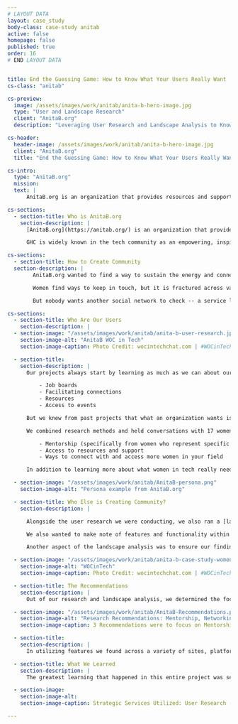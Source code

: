 ```yaml
---
# LAYOUT DATA
layout: case_study
body-class: case-study anitab
active: false
homepage: false
published: true
order: 16
# END LAYOUT DATA


title: End the Guessing Game: How to Know What Your Users Really Want
cs-class: "anitab"

cs-preview:
  image: /assets/images/work/anitab/anita-b-hero-image.jpg
  type: "User and Landscape Research"
  client: "AnitaB.org"
  description: "Leveraging User Research and Landscape Analysis to Know What Your Users Want and Need"

cs-header:
  header-image: /assets/images/work/anitab/anita-b-hero-image.jpg
  client: "AnitaB.org"
  title: "End the Guessing Game: How to Know What Your Users Really Want"

cs-intro:
  type: "AnitaB.org"
  mission:
  text: |
      AnitaB.org is an organization that provides resources and support to women in technology. They wanted to help women in tech beyond their current offerings, but to do that, they had to know what women in tech wanted. Our partnership delved into the research that helped them answer this question.

cs-sections:
  - section-title: Who is AnitaB.org
    section-description: |
      [AnitaB.org](https://anitab.org/) is an organization that provides resources and support to women in technology. Their premier event is their annual conference - [The Grace Hopper Celebration](https://ghc.anitab.org/) (GHC). This conference is attended by thousands of women in tech (and to a smaller degree, male allies) with over 18,000 attendees.

      GHC is widely known in the tech community as an empowering, inspiring conference that provides support and validation to the experiences of women in tech -- which as a predominantly male industry, can be rather isolating as a woman/non-binary individual. Women forge lifelong connections at this conference and find themselves re-invigorated by the ideas and energy shared.

cs-sections:
  - section-title: How to Create Community
  section-description: |
        AnitaB.org wanted to find a way to sustain the energy and connections felt at GHC to make them last year-round. There are AnitaB.org local communities (online groups) in existence, but the success of these is varied and relies heavily on the participation of volunteers and local ambassadors. If a city has a highly engaged community leader, the group thrives...but if a city doesn’t have anyone willing to lead the charge, the group lies dormant and lacks purpose and engagement.

        Women find ways to keep in touch, but it is fractured across various platforms: slack, Instagram, Facebook, WhatsApp (for starters) -- and AnitaB.org wanted to be the glue that held it all together via a platform or online system, hosted by the organization themselves.

        But nobody wants another social network to check -- a service like this had to offer something that these other existing services didn’t. Jeanne Hultquist, Chief Marketing officer and project lead at AnitaB.org said it had to have a “stickiness” to it. So we set about to conduct user research to learn exactly what it was women technologists needed to be successful.

cs-sections:
  - section-title: Who Are Our Users
    section-description: |
  - section-image: "/assets/images/work/anitab/anita-b-user-research.jpg"
    section-image-alt: "AnitaB WOC in Tech"
    section-image-caption: Photo Credit: wocintechchat.com | #WOCinTech Chat

  - section-title:
    section-description: |
      Our projects always start by learning as much as we can about our partner and their goals for a project. In an onsite session with the AnitaB team, a lot of ideas came out for what a networking platform would contain:

          - Job boards
          - Facilitating connections
          - Resources
          - Access to events

      But we knew from past projects that what an organization wants isn’t always what _its audience_ wants. Jeanne knew this as well. So we set about to conduct extensive [user research](https://thinkshout.com/blog/2018/07/user-research/) to learn what it was that women in tech needed and wanted to feel successful and better supported.

      We combined research methods and held conversations with 17 women, 3 male allies, and distributed a survey to over 40,000 contacts in the AnitaB.org email list. As the interviews progressed, some clear patterns began to emerge about what women in tech want and need to feel successful:

          - Mentorship (specifically from women who represent specific experiences and backgrounds)
          - Access to resources and support
          - Ways to connect with and access more women in your field

      In addition to learning more about what women in tech really needed, this research fed into defined personas: the high priority audiences that it would be important to AnitaB.org to address. These personas contained trends in needs, motivations, challenges, and success states. Below are sample narratives that emerged for the personas of Mothers in Tech and Mid-career individuals.

  - section-image: "/assets/images/work/anitab/AnitaB-persona.png"
    section-image-alt: "Persona example from AnitaB.org"

  - section-title: Who Else is Creating Community?
    section-description: |

      Alongside the user research we were conducting, we also ran a [landscape analysis](https://thinkshout.com/blog/2018/05/Landscape-Analysis/) to determine who else in the sector was maintaining a sense of community, and doing so successfully. We started with broad reviews of sites, apps, and community platforms that were doing some form of what we wanted to achieve: Connecting people in meaningful ways.

      We also wanted to make note of features and functionality within tools and platforms that we could improve upon, as well as identify gaps in the landscape where AnitaB.org could fulfill a need. It’s known to many as a basic SWOT analysis (Strengths, Weaknesses, Opportunities, and Threats).

      Another aspect of the landscape analysis was to ensure our findings would directly serve the audience’s needs identified in the user research and persona work: mentorship, resources, and support. Implementing a feature that doesn’t serve the people you’re intending to engage is inefficient and unproductive (not to mention costly!). We wanted to ensure our recommendations coming out of this research were backed by the user data.

  - section-image: "/assets/images/work/anitab/anita-b-case-study-women-in-tech.jpg"
    section-image-alt: "WOCinTech"
    section-image-caption: Photo Credit: wocintechchat.com | #WOCinTech Chat

  - section-title: The Recommendations
    section-description: |
      Out of our research and landscape analysis, we determined the focal point of this platform would be:

  - section-image: "/assets/images/work/anitab/AnitaB-Recommendations.png"
    section-image-alt: "Research Recommendations: Mentorship, Networking, Knowledge Sharing"
    section-image-caption: 3 Recommendations were to focus on Mentorship, Networking and Connections, and Knowledge Sharing.

  - section-title:
    section-description: |  
      In utilizing features we found across a variety of sites, platforms, and apps, we could borrow functionality that we liked and piece together the components of a platform that would serve this specific audience. And, even though implementation of a platform hasn't come to fruition, our findings have helped AnitaB.org re-shape GHC itself, as well as their marketing and engagement strategies.        

  - section-title: What We Learned
    section-description: |
      The greatest learning that happened in this entire project was seeing how the organization’s assumptions about their users compared to what people actually told us they wanted out of AnitaB.org. Whether you’re building a platform, designing a new site, or simply trying to learn more about your users; these research tools are invaluable in bridging those gaps and building relationships with your users. It can help you shape your content in more intentional ways, and lead your users towards deeper engagement through content that resonates with them.

  - section-image:
    section-image-alt:
    section-image-caption: Strategic Services Utilized: User Research (Surveys, Interviews) | Landscape Analysis | Persona Development

---
```


